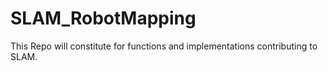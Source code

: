 # SLAM_RobotMapping
This Repo will constitute for functions and implementations contributing to SLAM.
